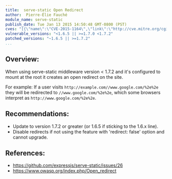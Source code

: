 ```yaml
---
title:  serve-static Open Redirect
author:  Pierre-Élie Fauché
module_name: serve-static
publish_date: Tue Jan 13 2015 14:50:48 GMT-0800 (PST)
cves: "[{\"name\":\"CVE-2015-1164\",\"link\":\"http://cve.mitre.org/cgi-bin/cvename.cgi?name=CVE-2015-1164\"}]"
vulnerable_versions: "<1.6.5 || >=1.7.0 <1.7.2"
patched_versions: "~1.6.5 || >=1.7.2"
...
```


## Overview:

When using serve-static middleware version < 1.7.2 and it's configured to mount at the root it creates an open redirect on the site.

For example:
If a user visits `http://example.com//www.google.com/%2e%2e` they will be redirected to `//www.google.com/%2e%2e`, which some browsers interpret as `http://www.google.com/%2e%2e`.

## Recommendations:

  * Update to version 1.7.2 or greater (or 1.6.5 if sticking to the 1.6.x line).
  * Disable redirects if not using the feature with 'redirect: false' option and cannot upgrade.

## References:
- https://github.com/expressjs/serve-static/issues/26
- https://www.owasp.org/index.php/Open_redirect
